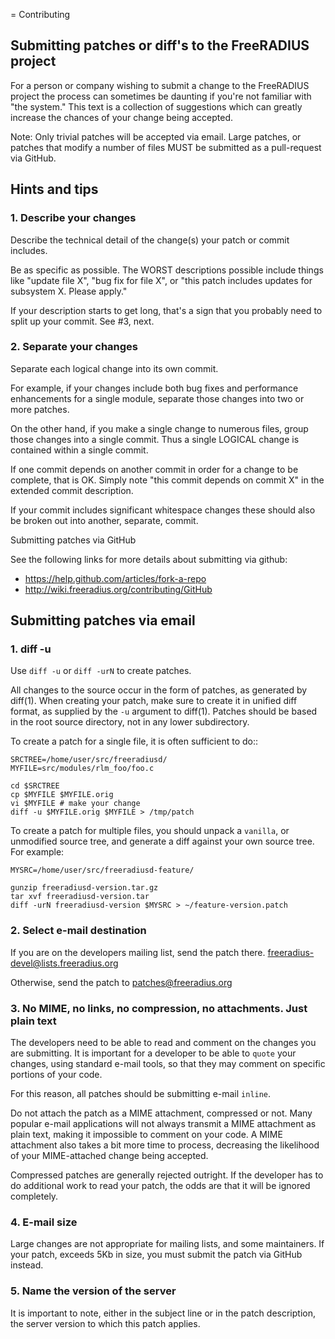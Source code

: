= Contributing

## Submitting patches or diff's to the FreeRADIUS project

For a person or company wishing to submit a change to the FreeRADIUS project the process can sometimes be daunting if 
you're not familiar with "the system." This text is a collection of suggestions which can greatly increase the chances 
of your change being accepted.

Note: Only trivial patches will be accepted via email. Large patches, or patches that modify a number of files MUST be
submitted as a pull-request via GitHub.

## Hints and tips

### 1. Describe your changes

Describe the technical detail of the change(s) your patch or commit includes.

Be as specific as possible. The WORST descriptions possible include things like "update file X", "bug fix for file X",
or "this patch includes updates for subsystem X. Please apply."

If your description starts to get long, that's a sign that you probably need to split up your commit. See #3, next.

### 2. Separate your changes

Separate each logical change into its own commit.

For example, if your changes include both bug fixes and performance enhancements for a single module, separate those
changes into two or more patches.

On the other hand, if you make a single change to numerous files, group those changes into a single commit. 
Thus a single LOGICAL change is contained within a single commit.

If one commit depends on another commit in order for a change to be complete, that is OK. Simply note "this commit
depends on commit X" in the extended commit description.

If your commit includes significant whitespace changes these should also be broken out into another, separate, commit.

Submitting patches via GitHub

See the following links for more details about submitting via github:

- https://help.github.com/articles/fork-a-repo
- http://wiki.freeradius.org/contributing/GitHub

## Submitting patches via email

### 1. diff -u

Use `diff -u` or `diff -urN` to create patches.

All changes to the source occur in the form of patches, as generated by diff(1).  When creating your patch, make sure to
create it in unified diff format, as supplied by the `-u` argument to diff(1). Patches should be based in the root 
source directory, not in any lower subdirectory.

To create a patch for a single file, it is often sufficient to do::

```
SRCTREE=/home/user/src/freeradiusd/
MYFILE=src/modules/rlm_foo/foo.c

cd $SRCTREE
cp $MYFILE $MYFILE.orig
vi $MYFILE # make your change
diff -u $MYFILE.orig $MYFILE > /tmp/patch
```

To create a patch for multiple files, you should unpack a `vanilla`, or unmodified source tree, and generate a diff
against your own source tree. For example:

```
MYSRC=/home/user/src/freeradiusd-feature/

gunzip freeradiusd-version.tar.gz
tar xvf freeradiusd-version.tar
diff -urN freeradiusd-version $MYSRC > ~/feature-version.patch
```

### 2. Select e-mail destination

If you are on the developers mailing list, send the patch there. <freeradius-devel@lists.freeradius.org>

Otherwise, send the patch to <patches@freeradius.org>

### 3. No MIME, no links, no compression, no attachments. Just plain text

The developers need to be able to read and comment on the changes you are submitting. It is important for a developer 
to be able to `quote` your changes, using standard e-mail tools, so that they may comment on specific portions of your 
code.

For this reason, all patches should be submitting e-mail `inline`.

Do not attach the patch as a MIME attachment, compressed or not. Many popular e-mail applications will not always 
transmit a MIME attachment as plain text, making it impossible to comment on your code. A MIME attachment also takes 
a bit more time to process, decreasing the likelihood of your MIME-attached change being accepted.

Compressed patches are generally rejected outright.  If the developer has to do additional work to read your patch, 
the odds are that it will be ignored completely.

### 4. E-mail size

Large changes are not appropriate for mailing lists, and some maintainers. If your patch, exceeds 5Kb in size, you
must submit the patch via GitHub instead.

### 5. Name the version of the server

It is important to note, either in the subject line or in the patch description, the server version to which this patch
applies.
